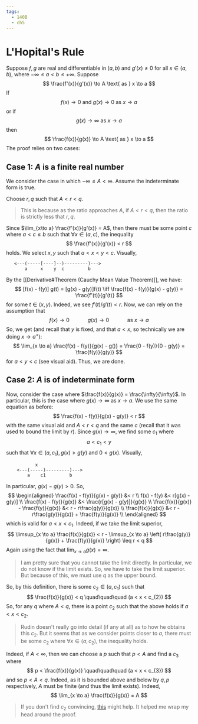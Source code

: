 ```yaml
---
tags:
  - 140B
  - ch5
---
```

# L'Hopital's Rule
Suppose $f,g$ are real and differentiable in $(a,b)$ and $g'(x) \neq 0$ for all $x \in (a, b)$, where $-\infty \leq a < b \leq + \infty$. Suppose 
$$
\frac{f'(x)}{g'(x)} \to A \text{ as } x \to a
$$
If 
$$
f(x) \to 0 \text{ and } g(x) \to 0 \text{ as } x \to a 
$$
or if 
$$
g(x) \to \infty \text{ as } x \to a
$$
then
$$
\frac{f(x)}{g(x)} \to A \text{ as } x \to a
$$
The proof relies on two cases:
## Case 1: $A$ is a finite real number
We consider the case in which $- \infty \leq A < \infty$. Assume the indeterminate form is true. 

Choose $r,q$ such that $A < r < q$. 
> This is because as the ratio approaches $A$, if $A < r < q$, then the ratio is strictly less that $r,q$. 

Since $\lim_{x\to a} \frac{f'(x)}{g'(x)} = A$, then there must be some point $c$ where $a < c \leq b$ such that $\forall x \in (a, c)$, the inequality 
$$
\frac{f'(x)}{g'(x)} < r
$$
holds. We select $x,y$ such that $a < x < y <c$. Visually,
```
   <---(-----[----]--)---------)--->
       a     x    y  c         b
```
By the [[Derivative#Theorem (Cauchy Mean Value Theorem)]], we have:
$$
[f(x) - f(y)] g(t) = [g(x) - g(y)]f(t) 
\iff
\frac{f(x) - f(y)}{g(x) - g(y)} = \frac{f'(t)}{g'(t)}
$$
for some $t \in (x, y)$. Indeed, we see $f'(t)/g'(t) < r$. Now, we can rely on the assumption that 
$$
f(x) \to 0 \quad\quad\quad g(x) \to 0 \quad\quad\quad \text{as } x \to a 
$$
So, we get (and recall that $y$ is fixed, and that $a < x$, so technically we are doing $x \to a^+$): 
$$
\lim_{x \to a} \frac{f(x) - f(y)}{g(x) - g()} = \frac{0 - f(y)}{0 - g(y)} = \frac{f(y)}{g(y)}
$$
for $a < y < c$ (see visual aid). Thus, we are done. 

## Case 2: $A$ is of indeterminate form
Now, consider the case where $\frac{f(x)}{g(x)} = \frac{\infty}{\infty}$. In particular, this is the case where $g(x) \to \infty$ as $x \to a$.  We use the same equation as before:
$$
\frac{f(x) - f(y)}{g(x) - g(y)} < r
$$
with the same visual aid and $A < r < q$ and the same $c$ (recall that it was used to bound the limit by $r$). Since $g(x) \to \infty$, we find some $c_1$ where 
$$a < c_{1} < y$$ such that $\forall x \in (a, c_{1}) , g(x) > g(y)$ and $0 < g(x)$. Visually,
```
           x
    <---(-----)---------)--->
        a    c1         b
```
In particular, $g(x) - g(y) > 0$. So, 
$$
\begin{aligned}
\frac{f(x) - f(y)}{g(x) - g(y)} &< r \\
f(x) - f(y) &< r[g(x) - g(y)] \\
\frac{f(x) - f(y)}{g(x)} &< \frac{r[g(x) - g(y)]}{g(x)} \\
\frac{f(x)}{g(x)} - \frac{f(y)}{g(x)} &< r - r\frac{g(y)}{g(x)} \\
\frac{f(x)}{g(x)} &< r - r\frac{g(y)}{g(x)} + \frac{f(y)}{g(x)} \\
\end{aligned}
$$
which is valid for $a < x < c_{1}$. Indeed, if we take the limit superior, 
$$
\limsup_{x \to a} \frac{f(x)}{g(x)} 
< r - \limsup_{x \to a} \left(  r\frac{g(y)}{g(x)} + \frac{f(y)}{g(x)} \right) \leq r < q
$$
Again using the fact that $\lim_{x \to a} g(x) = \infty$. 
> I am pretty sure that you cannot take the limit directly. In particular, we do not know if the limit exists. So, we have to take the limit superior. But because of this, we must use $q$ as the upper bound. 

So, by this definition, there is some $c_{2}\in (a, c_{1})$ such that 
$$
\frac{f(x)}{g(x)} < q \quad\quad\quad (a < x < c_{2})
$$
So, for any $q$ where $A < q$, there is a point $c_{2}$ such that the above holds if $a < x < c_{2}$. 
> Rudin doesn't really go into detail (if any at all) as to how he obtains this $c_{2}$. But it seems that as we consider points closer to $a$, there must be some $c_{2}$ where $\forall x \in (a, c_{2})$, the inequality holds. 

Indeed, if $A < \infty$, then we can choose a $p$ such that $p < A$ and find a $c_{3}$ where 
$$
p < \frac{f(x)}{g(x)} \quad\quad\quad (a < x < c_{3})
$$
and so $p < A < q$. Indeed, as it is bounded above and below by $q, p$ respectively, $A$ must be finite (and thus the limit exists). Indeed, 
$$
\lim_{x \to a} \frac{f(x)}{g(x)} = A
$$
> If you don't find $c_{2}$ convincing, [this](https://citeseerx.ist.psu.edu/document?repid=rep1&type=pdf&doi=1d134cb4f8b01bad4e45a88b9adfe9d6e47fb0d3) might help. It helped me wrap my head around the proof. 